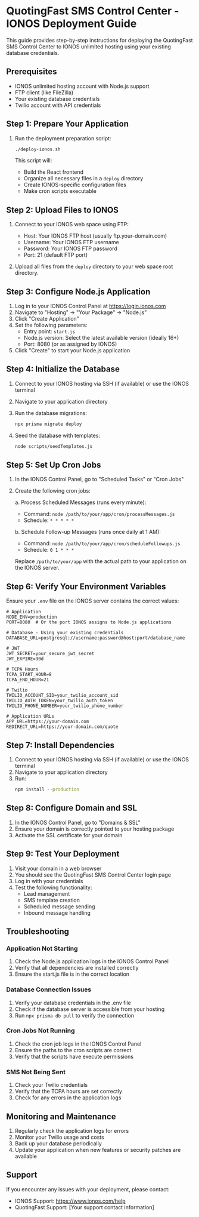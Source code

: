# QuotingFast SMS Control Center - IONOS Deployment Guide

This guide provides step-by-step instructions for deploying the QuotingFast SMS Control Center to IONOS unlimited hosting using your existing database credentials.

## Prerequisites

- IONOS unlimited hosting account with Node.js support
- FTP client (like FileZilla)
- Your existing database credentials
- Twilio account with API credentials

## Step 1: Prepare Your Application

1. Run the deployment preparation script:
   ```bash
   ./deploy-ionos.sh
   ```

   This script will:
   - Build the React frontend
   - Organize all necessary files in a `deploy` directory
   - Create IONOS-specific configuration files
   - Make cron scripts executable

## Step 2: Upload Files to IONOS

1. Connect to your IONOS web space using FTP:
   - Host: Your IONOS FTP host (usually ftp.your-domain.com)
   - Username: Your IONOS FTP username
   - Password: Your IONOS FTP password
   - Port: 21 (default FTP port)

2. Upload all files from the `deploy` directory to your web space root directory.

## Step 3: Configure Node.js Application

1. Log in to your IONOS Control Panel at https://login.ionos.com
2. Navigate to "Hosting" → "Your Package" → "Node.js"
3. Click "Create Application"
4. Set the following parameters:
   - Entry point: `start.js`
   - Node.js version: Select the latest available version (ideally 16+)
   - Port: 8080 (or as assigned by IONOS)
5. Click "Create" to start your Node.js application

## Step 4: Initialize the Database

1. Connect to your IONOS hosting via SSH (if available) or use the IONOS terminal
2. Navigate to your application directory
3. Run the database migrations:
   ```bash
   npx prisma migrate deploy
   ```

4. Seed the database with templates:
   ```bash
   node scripts/seedTemplates.js
   ```

## Step 5: Set Up Cron Jobs

1. In the IONOS Control Panel, go to "Scheduled Tasks" or "Cron Jobs"
2. Create the following cron jobs:

   a. Process Scheduled Messages (runs every minute):
      - Command: `node /path/to/your/app/cron/processMessages.js`
      - Schedule: `* * * * *`

   b. Schedule Follow-up Messages (runs once daily at 1 AM):
      - Command: `node /path/to/your/app/cron/scheduleFollowups.js`
      - Schedule: `0 1 * * *`

   Replace `/path/to/your/app` with the actual path to your application on the IONOS server.

## Step 6: Verify Your Environment Variables

Ensure your `.env` file on the IONOS server contains the correct values:

```
# Application
NODE_ENV=production
PORT=8080  # Or the port IONOS assigns to Node.js applications

# Database - Using your existing credentials
DATABASE_URL=postgresql://username:password@host:port/database_name

# JWT
JWT_SECRET=your_secure_jwt_secret
JWT_EXPIRE=30d

# TCPA Hours
TCPA_START_HOUR=8
TCPA_END_HOUR=21

# Twilio
TWILIO_ACCOUNT_SID=your_twilio_account_sid
TWILIO_AUTH_TOKEN=your_twilio_auth_token
TWILIO_PHONE_NUMBER=your_twilio_phone_number

# Application URLs
APP_URL=https://your-domain.com
REDIRECT_URL=https://your-domain.com/quote
```

## Step 7: Install Dependencies

1. Connect to your IONOS hosting via SSH (if available) or use the IONOS terminal
2. Navigate to your application directory
3. Run:
   ```bash
   npm install --production
   ```

## Step 8: Configure Domain and SSL

1. In the IONOS Control Panel, go to "Domains & SSL"
2. Ensure your domain is correctly pointed to your hosting package
3. Activate the SSL certificate for your domain

## Step 9: Test Your Deployment

1. Visit your domain in a web browser
2. You should see the QuotingFast SMS Control Center login page
3. Log in with your credentials
4. Test the following functionality:
   - Lead management
   - SMS template creation
   - Scheduled message sending
   - Inbound message handling

## Troubleshooting

### Application Not Starting

1. Check the Node.js application logs in the IONOS Control Panel
2. Verify that all dependencies are installed correctly
3. Ensure the start.js file is in the correct location

### Database Connection Issues

1. Verify your database credentials in the .env file
2. Check if the database server is accessible from your hosting
3. Run `npx prisma db pull` to verify the connection

### Cron Jobs Not Running

1. Check the cron job logs in the IONOS Control Panel
2. Ensure the paths to the cron scripts are correct
3. Verify that the scripts have execute permissions

### SMS Not Being Sent

1. Check your Twilio credentials
2. Verify that the TCPA hours are set correctly
3. Check for any errors in the application logs

## Monitoring and Maintenance

1. Regularly check the application logs for errors
2. Monitor your Twilio usage and costs
3. Back up your database periodically
4. Update your application when new features or security patches are available

## Support

If you encounter any issues with your deployment, please contact:
- IONOS Support: https://www.ionos.com/help
- QuotingFast Support: [Your support contact information]
